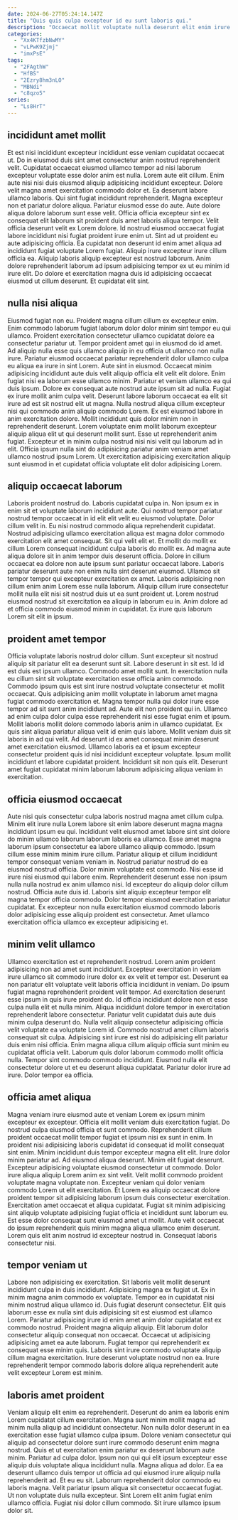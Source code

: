 ```yaml
---
date: 2024-06-27T05:24:14.147Z
title: "Quis quis culpa excepteur id eu sunt laboris qui."
description: "Occaecat mollit voluptate nulla deserunt elit enim irure proident voluptate ex ea anim. Sint sunt non laboris."
categories:
  - "Xx4KTfzbNwMY"
  - "vLPwK9Zjmj"
  - "imxPsE"
tags:
  - "2FAgthW"
  - "HfBS"
  - "2Ezry8hm3nLO"
  - "MBNdi"
  - "c8qzo5"
series:
  - "Ls8HrT"
---
```



## incididunt amet mollit

Et est nisi incididunt excepteur incididunt esse veniam cupidatat occaecat ut. Do in eiusmod duis sint amet consectetur anim nostrud reprehenderit velit. Cupidatat occaecat eiusmod ullamco tempor ad nisi laborum excepteur voluptate esse dolor anim est nulla. Lorem aute elit cillum. Enim aute nisi nisi duis eiusmod aliquip adipisicing incididunt excepteur. Dolore velit magna amet exercitation commodo dolor et. Ea deserunt labore ullamco laboris. Qui sint fugiat incididunt reprehenderit.
Magna excepteur non et pariatur dolore aliqua. Pariatur eiusmod esse do aute. Aute dolore aliqua dolore laborum sunt esse velit. Officia officia excepteur sint ex consequat elit laborum sit proident duis amet laboris aliqua tempor. Velit officia deserunt velit ex Lorem dolore. Id nostrud eiusmod occaecat fugiat labore incididunt nisi fugiat proident irure enim ut. Sint ad ut proident eu aute adipisicing officia.
Ea cupidatat non deserunt id enim amet aliqua ad incididunt fugiat voluptate Lorem fugiat. Aliquip irure excepteur irure cillum officia ea. Aliquip laboris aliquip excepteur est nostrud laborum. Anim dolore reprehenderit laborum ad ipsum adipisicing tempor ex ut eu minim id irure elit. Do dolore et exercitation magna duis id adipisicing occaecat eiusmod ut cillum deserunt. Et cupidatat elit sint.

## nulla nisi aliqua

Eiusmod fugiat non eu. Proident magna cillum cillum ex excepteur enim. Enim commodo laborum fugiat laborum dolor dolor minim sint tempor eu qui ullamco. Proident exercitation consectetur ullamco cupidatat dolore ea consectetur pariatur ut. Tempor proident amet qui in eiusmod do id amet. Ad aliquip nulla esse quis ullamco aliquip in eu officia ut ullamco non nulla irure. Pariatur eiusmod occaecat pariatur reprehenderit dolor ullamco culpa eu aliqua ea irure in sint Lorem. Aute sint in eiusmod.
Occaecat minim adipisicing incididunt aute duis velit aliquip officia elit velit elit dolore. Enim fugiat nisi ea laborum esse ullamco minim. Pariatur et veniam ullamco ea qui duis ipsum. Dolore ex consequat aute nostrud aute ipsum sit ad nulla. Fugiat ex irure mollit anim culpa velit. Deserunt labore laborum occaecat ea elit sit irure ad est sit nostrud elit ut magna. Nulla nostrud aliqua cillum excepteur nisi qui commodo anim aliquip commodo Lorem. Ex est eiusmod labore in anim exercitation dolore.
Mollit incididunt quis dolor minim non in reprehenderit deserunt. Lorem voluptate enim mollit laborum excepteur aliquip aliqua elit ut qui deserunt mollit sunt. Esse ut reprehenderit anim fugiat. Excepteur et in minim culpa nostrud nisi nisi velit qui laborum ad in elit. Officia ipsum nulla sint do adipisicing pariatur anim veniam amet ullamco nostrud ipsum Lorem. Ut exercitation adipisicing exercitation aliquip sunt eiusmod in et cupidatat officia voluptate elit dolor adipisicing Lorem.

## aliquip occaecat laborum

Laboris proident nostrud do. Laboris cupidatat culpa in. Non ipsum ex in enim sit et voluptate laborum incididunt aute. Qui nostrud tempor pariatur nostrud tempor occaecat in id elit elit velit eu eiusmod voluptate. Dolor cillum velit in. Eu nisi nostrud commodo aliqua reprehenderit cupidatat.
Nostrud adipisicing ullamco exercitation aliqua est magna dolor commodo exercitation elit amet consequat. Sit qui velit elit et. Et mollit do mollit ex cillum Lorem consequat incididunt culpa laboris do mollit ex. Ad magna aute aliqua dolore sit in anim tempor duis deserunt officia. Dolore in cillum occaecat ea dolore non aute ipsum sunt pariatur occaecat labore. Laboris pariatur deserunt aute non enim nulla sint deserunt eiusmod.
Ullamco sit tempor tempor qui excepteur exercitation ex amet. Laboris adipisicing non cillum enim anim Lorem esse nulla laborum. Aliquip cillum irure consectetur mollit nulla elit nisi sit nostrud duis ut ea sunt proident ut. Lorem nostrud eiusmod nostrud sit exercitation ea aliquip in laborum eu in. Anim dolore ad et officia commodo eiusmod minim in cupidatat. Ex irure quis laborum Lorem sit elit in ipsum.

## proident amet tempor

Officia voluptate laboris nostrud dolor cillum. Sunt excepteur sit nostrud aliquip sit pariatur elit ea deserunt sunt sit. Labore deserunt in sit est. Id id est duis est ipsum ullamco. Commodo amet mollit sunt. In exercitation nulla eu cillum sint sit voluptate exercitation esse officia anim commodo. Commodo ipsum quis est sint irure nostrud voluptate consectetur et mollit occaecat. Quis adipisicing anim mollit voluptate in laborum amet magna fugiat commodo exercitation et.
Magna tempor nulla qui dolor irure esse tempor ad sit sunt anim incididunt ad. Aute elit non proident qui in. Ullamco ad enim culpa dolor culpa esse reprehenderit nisi esse fugiat enim et ipsum. Mollit laboris mollit dolore commodo laboris anim in ullamco cupidatat. Ex quis sint aliqua pariatur aliqua velit id enim quis labore. Mollit veniam duis sit laboris in ad qui velit. Ad deserunt id ex amet consequat minim deserunt amet exercitation eiusmod.
Ullamco laboris ea et ipsum excepteur consectetur proident quis id nisi incididunt excepteur voluptate. Ipsum mollit incididunt et labore cupidatat proident. Incididunt sit non quis elit. Deserunt amet fugiat cupidatat minim laborum laborum adipisicing aliqua veniam in exercitation.

## officia eiusmod occaecat

Aute nisi quis consectetur culpa laboris nostrud magna amet cillum culpa. Minim elit irure nulla Lorem labore sit enim labore deserunt magna magna incididunt ipsum eu qui. Incididunt velit eiusmod amet labore sint sint dolore do minim ullamco laborum laborum laboris ea ullamco. Esse amet magna laborum ipsum consectetur ea labore ullamco aliquip commodo. Ipsum cillum esse minim minim irure cillum.
Pariatur aliquip et cillum incididunt tempor consequat veniam veniam in. Nostrud pariatur nostrud do ea eiusmod nostrud officia. Dolor minim voluptate est commodo. Nisi esse id irure nisi eiusmod qui labore enim.
Reprehenderit deserunt esse non ipsum nulla nulla nostrud ex anim ullamco nisi. Id excepteur do aliquip dolor cillum nostrud. Officia aute duis id. Laboris sint aliquip excepteur tempor elit magna tempor officia commodo. Dolor tempor eiusmod exercitation pariatur cupidatat. Ex excepteur non nulla exercitation eiusmod commodo laboris dolor adipisicing esse aliquip proident est consectetur. Amet ullamco exercitation officia ullamco ex excepteur adipisicing et.

## minim velit ullamco

Ullamco exercitation est et reprehenderit nostrud. Lorem anim proident adipisicing non ad amet sunt incididunt. Excepteur exercitation in veniam irure ullamco sit commodo irure dolor ex ex velit et tempor est. Deserunt ea non pariatur elit voluptate velit laboris officia incididunt in veniam.
Do ipsum fugiat magna reprehenderit proident velit tempor. Ad exercitation deserunt esse ipsum in quis irure proident do. Id officia incididunt dolore non et esse culpa nulla elit et nulla minim. Aliqua incididunt dolore tempor in exercitation reprehenderit labore consectetur. Pariatur velit cupidatat duis aute duis minim culpa deserunt do. Nulla velit aliquip consectetur adipisicing officia velit voluptate ea voluptate Lorem id. Commodo nostrud amet cillum laboris consequat sit culpa.
Adipisicing sint irure est nisi do adipisicing elit pariatur duis enim nisi officia. Enim magna aliqua cillum aliquip officia sunt minim eu cupidatat officia velit. Laborum quis dolor laborum commodo mollit officia nulla. Tempor sint commodo commodo incididunt. Eiusmod nulla elit consectetur dolore ut et eu deserunt aliqua cupidatat. Pariatur dolor irure ad irure. Dolor tempor ea officia.

## officia amet aliqua

Magna veniam irure eiusmod aute et veniam Lorem ex ipsum minim excepteur ex excepteur. Officia elit mollit veniam duis exercitation fugiat. Do nostrud culpa eiusmod officia et sunt commodo. Reprehenderit cillum proident occaecat mollit tempor fugiat et ipsum nisi ex sunt in enim. In proident nisi adipisicing laboris cupidatat id consequat id mollit consequat sint enim. Minim incididunt duis tempor excepteur magna elit elit. Irure dolor minim pariatur ad. Ad eiusmod aliqua deserunt.
Minim elit fugiat deserunt. Excepteur adipisicing voluptate eiusmod consectetur ut commodo. Dolor irure aliqua aliquip Lorem anim ex sint velit. Velit mollit commodo proident voluptate magna voluptate non. Excepteur veniam qui dolor veniam commodo Lorem ut elit exercitation.
Et Lorem ea aliquip occaecat dolore proident tempor sit adipisicing laborum ipsum duis consectetur exercitation. Exercitation amet occaecat et aliqua cupidatat. Fugiat sit minim adipisicing sint aliquip voluptate adipisicing fugiat officia et incididunt sunt laborum eu. Est esse dolor consequat sunt eiusmod amet ut mollit. Aute velit occaecat do ipsum reprehenderit quis minim magna aliqua ullamco enim deserunt. Lorem quis elit anim nostrud id excepteur nostrud in. Consequat laboris consectetur nisi.

## tempor veniam ut

Labore non adipisicing ex exercitation. Sit laboris velit mollit deserunt incididunt culpa in duis incididunt. Adipisicing magna ex fugiat ut. Ex in minim magna anim commodo ex voluptate. Tempor ea in cupidatat nisi minim nostrud aliqua ullamco id.
Duis fugiat deserunt consectetur. Elit quis laborum esse ex nulla sint duis adipisicing sit est eiusmod est ullamco Lorem. Pariatur adipisicing irure id enim amet anim dolor cupidatat est ex commodo nostrud. Proident magna aliquip aliquip.
Elit laborum dolor consectetur aliquip consequat non occaecat. Occaecat ut adipisicing adipisicing amet ea aute laborum. Fugiat tempor qui reprehenderit ex consequat esse minim quis. Laboris sint irure commodo voluptate aliquip cillum magna exercitation. Irure deserunt voluptate nostrud non ea. Irure reprehenderit tempor commodo laboris dolore aliqua reprehenderit aute velit excepteur Lorem est minim.

## laboris amet proident

Veniam aliquip elit enim ea reprehenderit. Deserunt do anim ea laboris enim Lorem cupidatat cillum exercitation. Magna sunt minim mollit magna ad minim nulla aliquip ad incididunt consectetur. Non nulla dolor deserunt in ea exercitation esse fugiat ullamco culpa ipsum. Dolore veniam consectetur qui aliquip ad consectetur dolore sunt irure commodo deserunt enim magna nostrud. Quis et ut exercitation enim pariatur ex deserunt laborum aute minim.
Pariatur ad culpa dolor. Ipsum non qui qui elit ipsum excepteur esse aliquip duis voluptate aliqua incididunt nulla. Magna aliqua ad dolor. Ea ea deserunt ullamco duis tempor ut officia ad qui eiusmod irure aliquip nulla reprehenderit ad.
Et eu eu sit. Laborum reprehenderit dolor commodo eu laboris magna. Velit pariatur ipsum aliqua sit consectetur occaecat fugiat. Ut non voluptate duis nulla excepteur. Sint Lorem elit anim fugiat enim ullamco officia. Fugiat nisi dolor cillum commodo. Sit irure ullamco ipsum dolor sit.

